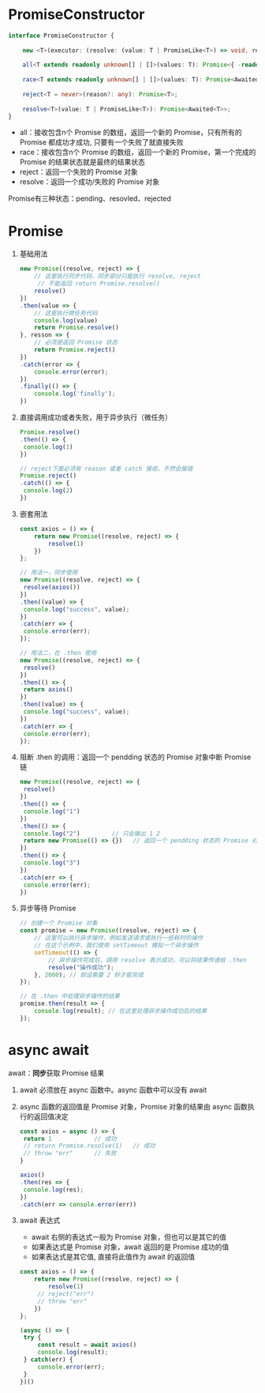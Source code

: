 # PromiseConstructor

```typescript
interface PromiseConstructor {
    
    new <T>(executor: (resolve: (value: T | PromiseLike<T>) => void, reject: (reason?: any) => void) => void): Promise<T>;
    
    all<T extends readonly unknown[] | []>(values: T): Promise<{ -readonly [P in keyof T]: Awaited<T[P]> }>;
    
    race<T extends readonly unknown[] | []>(values: T): Promise<Awaited<T[number]>>;
    
    reject<T = never>(reason?: any): Promise<T>;
    
    resolve<T>(value: T | PromiseLike<T>): Promise<Awaited<T>>;
}
```

- all：接收包含n个 Promise 的数组，返回一个新的 Promise，只有所有的 Promise 都成功才成功, 只要有一个失败了就直接失败
- race：接收包含n个 Promise 的数组，返回一个新的 Promise，第一个完成的 Promise 的结果状态就是最终的结果状态
- reject：返回一个失败的 Promise 对象
- resolve：返回一个成功/失败的 Promise 对象

Promise有三种状态：pending、resovled、rejected



# Promise

1. 基础用法

   ```javascript
   new Promise((resolve, reject) => {
       // 这里执行同步代码，同步部分只能执行 resolve, reject
    	// 不能返回 return Promise.resolve()
       resolve()
   })
   .then(value => {
       // 这里执行微任务代码
       console.log(value)
       return Promise.resolve()
   }, resson => {
       // 必须是返回 Promise 状态
       return Promise.reject()
   })
   .catch(error => {
       console.error(error);
   })
   .finally(() => {
       console.log('finally');
   })
   ```

2. 直接调用成功或者失败，用于异步执行（微任务）

   ```javascript
   Promise.resolve()
   .then(() => {
   	console.log(1)
   })
   
   // reject下面必须有 reason 或者 catch 接收，不然会报错
   Promise.reject()
   .catch(() => {
   	console.log(2)
   })
   ```

3. 嵌套用法

   ```javascript
   const axios = () => {
       return new Promise((resolve, reject) => {
           resolve(1)
       })
   };
   
   // 用法一，同步使用
   new Promise((resolve, reject) => {
   	resolve(axios())
   })
   .then((value) => {
   	console.log("success", value);
   })
   .catch(err => {
   	console.error(err);
   });
   
   // 用法二，在 .then 使用
   new Promise((resolve, reject) => {
   	resolve()
   })
   .then(() => {
   	return axios()
   })
   .then((value) => {
   	console.log("success", value);
   })
   .catch(err => {
   	console.error(err);
   });
   ```

4. 阻断 .then 的调用：返回一个 pendding 状态的 Promise 对象中断 Promise 链

   ```javascript
   new Promise((resolve, reject) => {
   	resolve()
   })
   .then(() => {
   	console.log("1")
   })
   .then(() => {
   	console.log("2")         // 只会输出 1 2
   	return new Promise(() => {})   // 返回一个 pendding 状态的 Promise 对象
   })
   .then(() => {
   	console.log("3")
   })
   .catch(err => {
   	console.error(err);
   })
   ```

5. 异步等待 Promise

   ```javascript
   // 创建一个 Promise 对象
   const promise = new Promise((resolve, reject) => {
       // 这里可以执行异步操作，例如发送请求或执行一些耗时的操作
       // 在这个示例中，我们使用 setTimeout 模拟一个异步操作
       setTimeout(() => {
           // 异步操作完成后，调用 resolve 表示成功，可以将结果传递给 .then
           resolve("操作成功");
       }, 2000); // 假设需要 2 秒才能完成
   });
   
   // 在 .then 中处理异步操作的结果
   promise.then(result => {
       console.log(result); // 在这里处理异步操作成功后的结果
   });
   ```

   



# async await

await：**同步**获取 Promise 结果

1. await 必须放在 async 函数中。async 函数中可以没有 await

2. async 函数的返回值是 Promise 对象，Promise 对象的结果由 async 函数执行的返回值决定

   ```javascript
   const axios = async () => {
   	return 1            // 成功
   	// return Promise.resolve(1)   // 成功
   	// throw "err"      // 失败
   }
   
   axios()
   .then(res => {
   	console.log(res);
   })
   .catch(err => console.error(err))
   ```

3. await 表达式

   -  await 右侧的表达式一般为 Promise 对象，但也可以是其它的值
   - 如果表达式是 Promise 对象，await 返回的是 Promise 成功的值
   - 如果表达式是其它值, 直接将此值作为 await 的返回值

   ```javascript
   const axios = () => {
       return new Promise((resolve, reject) => {
           resolve(1)
   		// reject("err")
   		// throw "err"
       })
   };
   
   (async () => {
   	try {
   		const result = await axios()
   		console.log(result);
   	} catch(err) {
   		console.error(err);
   	}
   })()
   ```

   

   